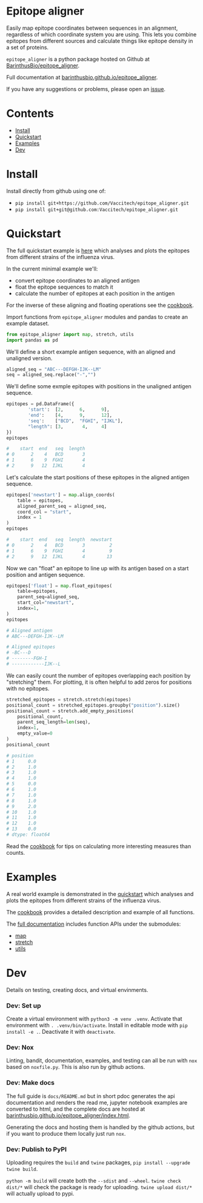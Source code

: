 # Epitope aligner
Easily map epitope coordinates between sequences in an alignment,
regardless of which coordinate system you are using.
This lets you combine epitopes from different sources and calculate
things like epitope density in a set of proteins.

`epitope_aligner` is a python package hosted on Github at
[BarinthusBio/epitope_aligner](https://github.com/BarinthusBio/epitope_aligner).

Full documentation at [barinthusbio.github.io/epitope_aligner](https://barinthusbio.github.io/epitope_aligner).

If you have any suggestions or problems, please open an [issue](https://github.com/BarinthusBio/epitope_aligner/issues).

# Contents
- [Install](#install)
- [Quickstart](#quickstart)
- [Examples](#examples)
- [Dev](#dev)

# Install
Install directly from github using one of:
- `pip install git+https://github.com/Vaccitech/epitope_aligner.git`
- `pip install git+git@github.com:Vaccitech/epitope_aligner.git`

# Quickstart
The full quickstart example is [here](https://barinthusbio.github.io/epitope_aligner/epitope_aligner/examples/quickstart.html) which analyses and plots the epitopes from different strains of the influenza virus.

In the current minimal example we'll:
- convert epitope coordinates to an aligned antigen
- float the epitope sequences to match it
- calculate the number of epitopes at each position in the antigen

For the inverse of these aligning and floating operations
see the [cookbook](https://barinthusbio.github.io/epitope_aligner/epitope_aligner/examples/cookbook.html).

Import functions from `epitope_aligner` modules and pandas to create
an example dataset.
```python
from epitope_aligner import map, stretch, utils
import pandas as pd
```

We'll define a short example antigen sequence, with an aligned
and unaligned version.
```python
aligned_seq = "ABC---DEFGH-IJK--LM"
seq = aligned_seq.replace("-","")
```

We'll define some exmple epitopes with positions in the unaligned antigen sequence.
```python
epitopes = pd.DataFrame({
        'start':  [2,      6,      9],
        'end':    [4,      9,      12],
        'seq':    ["BCD",  "FGHI", "IJKL"],
        "length": [3,       4,     4]
})
epitopes
```
```python
#    start  end   seq  length
# 0      2    4   BCD       3
# 1      6    9  FGHI       4
# 2      9   12  IJKL       4
```

Let's calculate the start positions of these epitopes in the aligned
antigen sequence.
```python
epitopes['newstart'] = map.align_coords(
    table = epitopes,
    aligned_parent_seq = aligned_seq,
    coord_col = "start",
    index = 1
)
epitopes
```
```python
#    start  end   seq  length  newstart
# 0      2    4   BCD       3         2
# 1      6    9  FGHI       4         9
# 2      9   12  IJKL       4        13
```

Now we can "float" an epitope to line up with its antigen based on a start position and antigen sequence.
```python
epitopes['float'] = map.float_epitopes(
    table=epitopes,
    parent_seq=aligned_seq,
    start_col="newstart",
    index=1,
)
epitopes
```
```python
# Aligned antigen
# ABC---DEFGH-IJK--LM

# Aligned epitopes
# -BC---D
# --------FGH-I
# ------------IJK--L
```

We can easily count the number of epitopes overlapping each position
by "stretching" them. For plotting, it is often helpful to add zeros
for positions with no epitopes.
```python
stretched_epitopes = stretch.stretch(epitopes)
positional_count = stretched_epitopes.groupby("position").size()
positional_count = stretch.add_empty_positions(
    positional_count,
    parent_seq_length=len(seq),
    index=1,
    empty_value=0
)
positional_count
```
```python
# position
# 1     0.0
# 2     1.0
# 3     1.0
# 4     1.0
# 5     0.0
# 6     1.0
# 7     1.0
# 8     1.0
# 9     2.0
# 10    1.0
# 11    1.0
# 12    1.0
# 13    0.0
# dtype: float64
```
Read the [cookbook](https://barinthusbio.github.io/epitope_aligner/epitope_aligner/examples/cookbook.html#Stretch-epitopes) for tips on calculating more interesting measures than counts.

# Examples
A real world example is demonstrated in the [quickstart](https://barinthusbio.github.io/epitope_aligner/epitope_aligner/examples/quickstart.html) which analyses and plots the epitopes from different strains of the influenza virus.

The [cookbook](https://barinthusbio.github.io/epitope_aligner/epitope_aligner/examples/cookbook.html) provides a detailed description and example of all functions.

The [full documentation](https://barinthusbio.github.io/epitope_aligner/epitope_aligner.html) includes function APIs under the submodules:
- [map](https://barinthusbio.github.io/epitope_aligner/epitope_aligner/map.html)
- [stretch](https://barinthusbio.github.io/epitope_aligner/epitope_aligner/stretch.html)
- [utils](https://barinthusbio.github.io/epitope_aligner/epitope_aligner/utils.html)

# Dev
Details on testing, creating docs, and virtual envinments.

### Dev: Set up
Create a virtual environment with `python3 -m venv .venv`.
Activate that environment with `. .venv/bin/activate`.
Install in editable mode with `pip install -e .`.
Deactivate it with `deactivate`.

### Dev: Nox
Linting, bandit, documentation, examples, and testing can all be run with
`nox` based on `noxfile.py`. This is also run by github actions.

### Dev: Make docs
The full guide is `docs/README.md` but in short pdoc generates the
api documentation and renders the read me, jupyter notebook examples
are converted to html, and the complete docs are hosted at [barinthusbio.github.io/epitope_aligner/index.html](https://barinthusbio.github.io/epitope_aligner).

Generating the docs and hosting them is handled by the github actions, but
if you want to produce them locally just run `nox`.

### Dev: Publish to PyPI
Uploading requires the `build` and `twine` packages, 
`pip install --upgrade twine build`.

`python -m build` will create both the `--sdist` and `--wheel`.
`twine check dist/*` will check the package is ready for uploading.
`twine upload dist/*` will actually upload to pypi.
